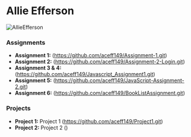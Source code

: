 # Allie Efferson
![AllieEfferson](https://github.com/user-attachments/assets/3367aab9-19d5-4f80-a574-1801f7e20b82) 


### Assignments 
- **Assignment 1:** (https://github.com/aceff149/Assignment-1.git)
- **Assignment 2:** (https://github.com/aceff149/Assignment-2-Login.git)
- **Assignment 3 & 4:** (https://github.com/aceff149/Javascript_Assignment1.git)
- **Assignment 5:** (https://github.com/aceff149/JavaScript-Assignment-2.git)
- **Assignment 6:** (https://github.com/aceff149/BookListAssignment.git)

### Projects
  - **Project 1:** Project 1 (https://github.com/aceff149/Project1.git)
  - **Project 2:** Project 2 ()

